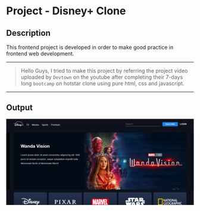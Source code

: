 # Project - Disney+ Clone 

## Description
This frontend project is developed in order to make good practice in frontend web development.

---

>Hello Guys, I tried to make this project by referring the project video uploaded by ```Devtown``` on the youtube after completing their 7-days long ```bootcamp``` on hotstar clone using pure html, css and javascript. 

---
## Output
      

![Output](images/Capture.PNG)